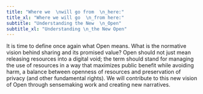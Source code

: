 ```yaml
---
title: "Where we  \nwill go from  \n_here:"
title_xl: "Where we will go  \n_from here:"
subtitle: "Understanding the New  \n_Open"
subtitle_xl: "Understanding \n_the New Open"
---
```

It is time to define once again what Open means. What is the normative vision behind sharing and its promised value? Open should not just mean releasing resources into a digital void; the term should stand for managing the use of resources in a way that maximizes public benefit while avoiding harm, a balance between openness of resources and preservation of privacy (and other fundamental rights).
We will contribute to this new vision of Open through sensemaking work and creating new narratives.